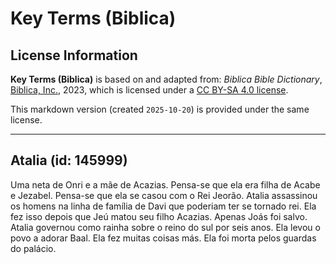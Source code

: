 # Key Terms (Biblica)

## License Information

**Key Terms (Biblica)** is based on and adapted from: _Biblica Bible Dictionary_, [Biblica, Inc.](https://www.biblica.com/), 2023, which is licensed under a [CC BY-SA 4.0 license](https://creativecommons.org/licenses/by-sa/4.0/legalcode.en).

This markdown version (created `2025-10-20`) is provided under the same license.



--------------------------------

## Atalia (id: 145999)

Uma neta de Onri e a mãe de Acazias. Pensa\-se que ela era filha de Acabe e Jezabel. Pensa\-se que ela se casou com o Rei Jeorão. Atalia assassinou os homens na linha de família de Davi que poderiam ter se tornado rei. Ela fez isso depois que Jeú matou seu filho Acazias. Apenas Joás foi salvo. Atalia governou como rainha sobre o reino do sul por seis anos. Ela levou o povo a adorar Baal. Ela fez muitas coisas más. Ela foi morta pelos guardas do palácio.


